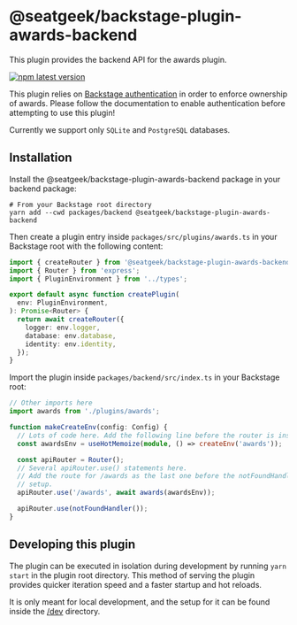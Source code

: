 # @seatgeek/backstage-plugin-awards-backend

This plugin provides the backend API for the awards plugin.

[![npm latest version](https://img.shields.io/npm/v/@seatgeek/backstage-plugin-awards-backend/latest.svg)](https://www.npmjs.com/package/@seatgeek/backstage-plugin-awards-backend)

This plugin relies on [Backstage authentication](https://backstage.io/docs/auth/)
in order to enforce ownership of awards. Please follow the documentation to
enable authentication before attempting to use this plugin!

Currently we support only `SQLite` and `PostgreSQL` databases.

## Installation

Install the @seatgeek/backstage-plugin-awards-backend package in your backend package:

```shell
# From your Backstage root directory
yarn add --cwd packages/backend @seatgeek/backstage-plugin-awards-backend
```

Then create a plugin entry inside `packages/src/plugins/awards.ts` in your
Backstage root with the following content:

```typescript
import { createRouter } from '@seatgeek/backstage-plugin-awards-backend';
import { Router } from 'express';
import { PluginEnvironment } from '../types';

export default async function createPlugin(
  env: PluginEnvironment,
): Promise<Router> {
  return await createRouter({
    logger: env.logger,
    database: env.database,
    identity: env.identity,
  });
}
```

Import the plugin inside `packages/backend/src/index.ts` in your Backstage root:

```typescript
// Other imports here
import awards from './plugins/awards';

function makeCreateEnv(config: Config) {
  // Lots of code here. Add the following line before the router is instantiated.
  const awardsEnv = useHotMemoize(module, () => createEnv('awards'));

  const apiRouter = Router();
  // Several apiRouter.use() statements here.
  // Add the route for /awards as the last one before the notFoundHandler() is
  // setup.
  apiRouter.use('/awards', await awards(awardsEnv));

  apiRouter.use(notFoundHandler());
}
```

## Developing this plugin

The plugin can be executed in isolation during development by running
`yarn start` in the plugin root directory. This method of serving the plugin
provides quicker iteration speed and a faster startup and hot reloads.

It is only meant for local development, and the setup for it can be found
inside the [/dev](/dev) directory.
